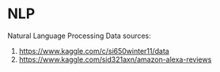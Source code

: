 # NLP
Natural Language Processing
Data sources:
 1) https://www.kaggle.com/c/si650winter11/data
 2) https://www.kaggle.com/sid321axn/amazon-alexa-reviews
